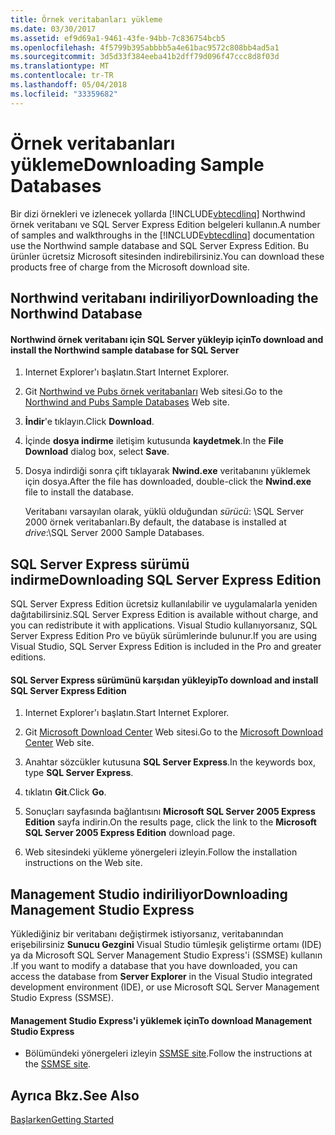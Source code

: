```yaml
---
title: Örnek veritabanları yükleme
ms.date: 03/30/2017
ms.assetid: ef9d69a1-9461-43fe-94bb-7c836754bcb5
ms.openlocfilehash: 4f5799b395abbbb5a4e61bac9572c808bb4ad5a1
ms.sourcegitcommit: 3d5d33f384eeba41b2dff79d096f47ccc8d8f03d
ms.translationtype: MT
ms.contentlocale: tr-TR
ms.lasthandoff: 05/04/2018
ms.locfileid: "33359682"
---
```

# <a name="downloading-sample-databases"></a><span data-ttu-id="46575-102">Örnek veritabanları yükleme</span><span class="sxs-lookup"><span data-stu-id="46575-102">Downloading Sample Databases</span></span>
<span data-ttu-id="46575-103">Bir dizi örnekleri ve izlenecek yollarda [!INCLUDE[vbtecdlinq](../../../../../../includes/vbtecdlinq-md.md)] Northwind örnek veritabanı ve SQL Server Express Edition belgeleri kullanın.</span><span class="sxs-lookup"><span data-stu-id="46575-103">A number of samples and walkthroughs in the [!INCLUDE[vbtecdlinq](../../../../../../includes/vbtecdlinq-md.md)] documentation use the Northwind sample database and SQL Server Express Edition.</span></span> <span data-ttu-id="46575-104">Bu ürünler ücretsiz Microsoft sitesinden indirebilirsiniz.</span><span class="sxs-lookup"><span data-stu-id="46575-104">You can download these products free of charge from the Microsoft download site.</span></span>  
  
## <a name="downloading-the-northwind-database"></a><span data-ttu-id="46575-105">Northwind veritabanı indiriliyor</span><span class="sxs-lookup"><span data-stu-id="46575-105">Downloading the Northwind Database</span></span>  
  
#### <a name="to-download-and-install-the-northwind-sample-database-for-sql-server"></a><span data-ttu-id="46575-106">Northwind örnek veritabanı için SQL Server yükleyip için</span><span class="sxs-lookup"><span data-stu-id="46575-106">To download and install the Northwind sample database for SQL Server</span></span>  
  
1.  <span data-ttu-id="46575-107">Internet Explorer'ı başlatın.</span><span class="sxs-lookup"><span data-stu-id="46575-107">Start Internet Explorer.</span></span>  
  
2.  <span data-ttu-id="46575-108">Git [Northwind ve Pubs örnek veritabanları](http://go.microsoft.com/fwlink?linkid=64296) Web sitesi.</span><span class="sxs-lookup"><span data-stu-id="46575-108">Go to the [Northwind and Pubs Sample Databases](http://go.microsoft.com/fwlink?linkid=64296) Web site.</span></span>  
  
3.  <span data-ttu-id="46575-109">**İndir**'e tıklayın.</span><span class="sxs-lookup"><span data-stu-id="46575-109">Click **Download**.</span></span>  
  
4.  <span data-ttu-id="46575-110">İçinde **dosya indirme** iletişim kutusunda **kaydetmek**.</span><span class="sxs-lookup"><span data-stu-id="46575-110">In the **File Download** dialog box, select **Save**.</span></span>  
  
5.  <span data-ttu-id="46575-111">Dosya indirdiği sonra çift tıklayarak **Nwind.exe** veritabanını yüklemek için dosya.</span><span class="sxs-lookup"><span data-stu-id="46575-111">After the file has downloaded, double-click the **Nwind.exe** file to install the database.</span></span>  
  
     <span data-ttu-id="46575-112">Veritabanı varsayılan olarak, yüklü olduğundan *sürücü*: \SQL Server 2000 örnek veritabanları.</span><span class="sxs-lookup"><span data-stu-id="46575-112">By default, the database is installed at *drive*:\SQL Server 2000 Sample Databases.</span></span>  
  
## <a name="downloading-sql-server-express-edition"></a><span data-ttu-id="46575-113">SQL Server Express sürümü indirme</span><span class="sxs-lookup"><span data-stu-id="46575-113">Downloading SQL Server Express Edition</span></span>  
 <span data-ttu-id="46575-114">SQL Server Express Edition ücretsiz kullanılabilir ve uygulamalarla yeniden dağıtabilirsiniz.</span><span class="sxs-lookup"><span data-stu-id="46575-114">SQL Server Express Edition is available without charge, and you can redistribute it with applications.</span></span> <span data-ttu-id="46575-115">Visual Studio kullanıyorsanız, SQL Server Express Edition Pro ve büyük sürümlerinde bulunur.</span><span class="sxs-lookup"><span data-stu-id="46575-115">If you are using Visual Studio, SQL Server Express Edition is included in the Pro and greater editions.</span></span>  
  
#### <a name="to-download-and-install-sql-server-express-edition"></a><span data-ttu-id="46575-116">SQL Server Express sürümünü karşıdan yükleyip</span><span class="sxs-lookup"><span data-stu-id="46575-116">To download and install SQL Server Express Edition</span></span>  
  
1.  <span data-ttu-id="46575-117">Internet Explorer'ı başlatın.</span><span class="sxs-lookup"><span data-stu-id="46575-117">Start Internet Explorer.</span></span>  
  
2.  <span data-ttu-id="46575-118">Git [Microsoft Download Center](http://go.microsoft.com/fwlink?linkid=74602) Web sitesi.</span><span class="sxs-lookup"><span data-stu-id="46575-118">Go to the [Microsoft Download Center](http://go.microsoft.com/fwlink?linkid=74602) Web site.</span></span>  
  
3.  <span data-ttu-id="46575-119">Anahtar sözcükler kutusuna **SQL Server Express**.</span><span class="sxs-lookup"><span data-stu-id="46575-119">In the keywords box, type **SQL Server Express**.</span></span>  
  
4.  <span data-ttu-id="46575-120">tıklatın **Git**.</span><span class="sxs-lookup"><span data-stu-id="46575-120">Click **Go**.</span></span>  
  
5.  <span data-ttu-id="46575-121">Sonuçları sayfasında bağlantısını **Microsoft SQL Server 2005 Express Edition** sayfa indirin.</span><span class="sxs-lookup"><span data-stu-id="46575-121">On the results page, click the link to the **Microsoft SQL Server 2005 Express Edition** download page.</span></span>  
  
6.  <span data-ttu-id="46575-122">Web sitesindeki yükleme yönergeleri izleyin.</span><span class="sxs-lookup"><span data-stu-id="46575-122">Follow the installation instructions on the Web site.</span></span>  
  
## <a name="downloading-management-studio-express"></a><span data-ttu-id="46575-123">Management Studio indiriliyor</span><span class="sxs-lookup"><span data-stu-id="46575-123">Downloading Management Studio Express</span></span>  
 <span data-ttu-id="46575-124">Yüklediğiniz bir veritabanı değiştirmek istiyorsanız, veritabanından erişebilirsiniz **Sunucu Gezgini** Visual Studio tümleşik geliştirme ortamı (IDE) ya da Microsoft SQL Server Management Studio Express'i (SSMSE) kullanın .</span><span class="sxs-lookup"><span data-stu-id="46575-124">If you want to modify a database that you have downloaded, you can access the database from **Server Explorer** in the Visual Studio integrated development environment (IDE), or use Microsoft SQL Server Management Studio Express (SSMSE).</span></span>  
  
#### <a name="to-download-management-studio-express"></a><span data-ttu-id="46575-125">Management Studio Express'i yüklemek için</span><span class="sxs-lookup"><span data-stu-id="46575-125">To download Management Studio Express</span></span>  
  
-   <span data-ttu-id="46575-126">Bölümündeki yönergeleri izleyin [SSMSE site](http://go.microsoft.com/fwlink/?LinkId=95933).</span><span class="sxs-lookup"><span data-stu-id="46575-126">Follow the instructions at the [SSMSE site](http://go.microsoft.com/fwlink/?LinkId=95933).</span></span>  
  
## <a name="see-also"></a><span data-ttu-id="46575-127">Ayrıca Bkz.</span><span class="sxs-lookup"><span data-stu-id="46575-127">See Also</span></span>  
 [<span data-ttu-id="46575-128">Başlarken</span><span class="sxs-lookup"><span data-stu-id="46575-128">Getting Started</span></span>](../../../../../../docs/framework/data/adonet/sql/linq/getting-started.md)
